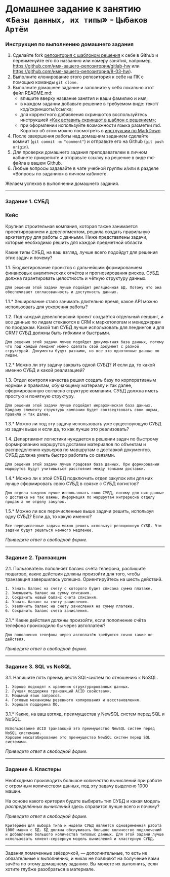 # Домашнее задание к занятию «`Базы данных, их типы`» - `Цыбаков Артём`

### Инструкция по выполнению домашнего задания

1. Сделайте fork [репозитория c шаблоном решения](https://github.com/netology-code/sys-pattern-homework) к себе в Github и переименуйте его по названию или номеру занятия, например, https://github.com/имя-вашего-репозитория/gitlab-hw или https://github.com/имя-вашего-репозитория/8-03-hw).
2. Выполните клонирование этого репозитория к себе на ПК с помощью команды `git clone`.
3. Выполните домашнее задание и заполните у себя локально этот файл README.md:
   - впишите вверху название занятия и ваши фамилию и имя;
   - в каждом задании добавьте решение в требуемом виде: текст/код/скриншоты/ссылка;
   - для корректного добавления скриншотов воспользуйтесь инструкцией [«Как вставить скриншот в шаблон с решением»](https://github.com/netology-code/sys-pattern-homework/blob/main/screen-instruction.md);
   - при оформлении используйте возможности языка разметки md. Коротко об этом можно посмотреть в [инструкции по MarkDown](https://github.com/netology-code/sys-pattern-homework/blob/main/md-instruction.md).
4. После завершения работы над домашним заданием сделайте коммит (`git commit -m "comment"`) и отправьте его на Github (`git push origin`).
5. Для проверки домашнего задания преподавателем в личном кабинете прикрепите и отправьте ссылку на решение в виде md-файла в вашем Github.
6. Любые вопросы задавайте в чате учебной группы и/или в разделе «Вопросы по заданию» в личном кабинете.

Желаем успехов в выполнении домашнего задания.

---

### Задание 1. СУБД

### Кейс
Крупная строительная компания, которая также занимается проектированием и девелопментом, решила создать правильную архитектуру для работы с данными. Ниже представлены задачи, которые необходимо решить для каждой предметной области.

Какие типы СУБД, на ваш взгляд, лучше всего подойдут для решения этих задач и почему?
 
1.1. Бюджетирование проектов с дальнейшим формированием финансовых аналитических отчётов и прогнозирования рисков. СУБД должна гарантировать целостность и чёткую структуру данных.
```
Для решения этой задачи лучше подойдет реляционная БД. Потому что она обеспечивает согласованность и доступность данных.
```
1.1.* Хеширование стало занимать длительно время, какое API можно использовать для ускорения работы? 

1.2. Под каждый девелоперский проект создаётся отдельный лендинг, и все данные по лидам стекаются в CRM к маркетологам и менеджерам по продажам. Какой тип СУБД лучше использовать для лендингов и для CRM? СУБД должны быть гибкими и быстрыми.

```
Для решения этой задачи лучше подойдет документная база данных, потому что под каждый лендинг можно сделать свой документ с разной структурой. Документы будут разными, но все это однотипные данные по лидам.
```
1.2.* Можно ли эту задачу закрыть одной СУБД? И если да, то какой именно СУБД и какой реализацией?

1.3. Отдел контроля качества решил создать базу по корпоративным нормам и правилам, обучающему материалу и так далее, сформированную согласно структуре компании. СУБД должна иметь простую и понятную структуру.
```
Для решения этой задачи лучше подойдет иерархическая база данных. Каждому элементу структуры компании будет соотвецтвовать свои нормы, правила и так далее.
```

1.3.* Можно ли под эту задачу использовать уже существующую СУБД из задач выше и если да, то как лучше это реализовать?

1.4. Департамент логистики нуждается в решении задач по быстрому формированию маршрутов доставки материалов по объектам и распределению курьеров по маршрутам с доставкой документов. СУБД должна уметь быстро работать со связями.
```
Для решения этой задачи лучше графовая база данных. При формировании маршрутов будут учитивыться расстояния между точками доставки.
```

1.4.* Можно ли к этой СУБД подключить отдел закупок или для них лучше сформировать свою СУБД в связке с СУБД логистов?
```
Для отдела закупок лучше использовать свою СУБД, потому для них данные о доставке не так важны. Информация по маршрутам интрересна отделу продаж а не отделу закупок.
```

1.5.* Можно ли все перечисленные выше задачи решить, используя одну СУБД? Если да, то какую именно?
```
Все перечисленные задачи можно решить используя реляционную СУБД. Эти задачи будут решаться немного медленее.
```

*Приведите ответ в свободной форме.*

---

### Задание 2. Транзакции

2.1. Пользователь пополняет баланс счёта телефона, распишите пошагово, какие действия должны произойти для того, чтобы транзакция завершилась успешно. Ориентируйтесь на шесть действий.
```
1. Узнать баланс на счету с которого будет списана сумма платаже.
2. Уменьшить баланс на сумму списания.
3. Сохранить новый баланс счета списания.
4. Узнать баланс на счету зачисления.
5. Увеличить баланс на счету зачисления на сумму платежа.
6. Сохранить баланс счета зачисления.
```

2.1.* Какие действия должны произойти, если пополнение счёта телефона происходило бы через автоплатёж?
```
Для пополнения телефона через автоплатёж требуются точно такие же действия.
```
*Приведите ответ в свободной форме.*

---

### Задание 3. SQL vs NoSQL

3.1. Напишите пять преимуществ SQL-систем по отношению к NoSQL. 
```
1. Хорошо подходят к хранению структурированных данных.
2. Лучшая поддержка транзакций ACID свойствами.
3. Мощьный язык запросов.
4. Готовые механизмы резевного копирования и восстановления.
5. Хорошая поддержка ПО.
```
3.1.* Какие, на ваш взгляд, преимущества у NewSQL систем перед SQL и NoSQL.
```
Использование ACID транзакций это преимущество NewSQL систем перед NoSQL системами.
Хорошее масштабирование это преимущество NewSQL систем перед SQL системами.
```
*Приведите ответ в свободной форме.*

---

### Задание 4. Кластеры

Необходимо производить большое количество вычислений при работе с огромным количеством данных, под эту задачу выделено 1000 машин. 

На основе какого критерия будете выбирать тип СУБД и какая модель *распределённых вычислений* 
здесь справится лучше всего и почему?

*Приведите ответ в свободной форме.*
```
Критерием для выбора типа и модели СУБД является одновременная работа 1000 машин с БД. БД должна обслуживать большое количество подключений и добавление большого количества типовых данных. Для этой задачи лучше использовать клиент-серверную модель вычислений и кластерную СУБД.
```

---

Задания,помеченные звёздочкой, — дополнительные, то есть не обязательные к выполнению, и никак не повлияют на получение вами зачёта по этому домашнему заданию. Вы можете их выполнить, если хотите глубже разобраться в материале.
